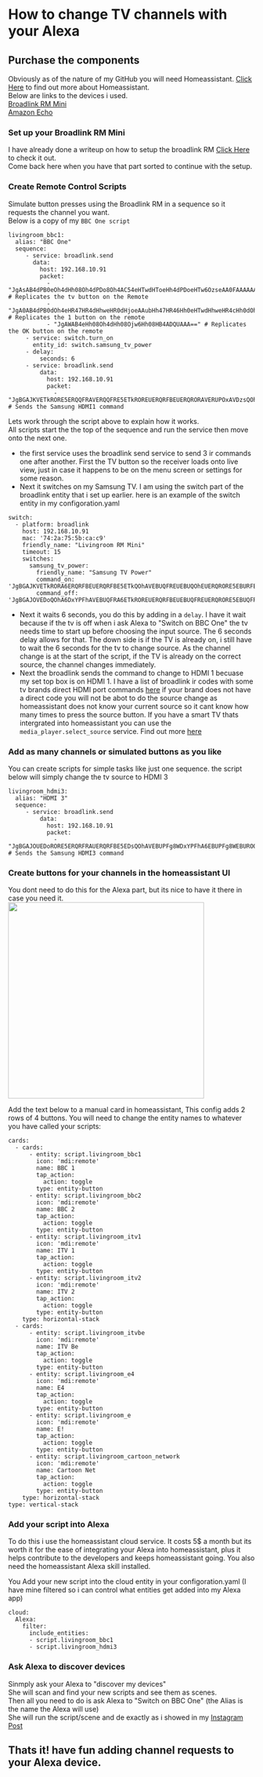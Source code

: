 # How to change TV channels with your Alexa

## Purchase the components
Obviously as of the nature of my GitHub you will need Homeassistant. [Click Here](https://www.home-assistant.io/) to find out more about Homeassistant.  
Below are links to the devices i used.  
[Broadlink RM Mini](https://www.banggood.com/Broadlink-Black-Bean-Smart-Home-Wifi-Remote-IR-Controller-Universal-Appliances-Smart-Control-p-1049494.html?p=VJ050124584579201809&custlinkid=605494&cur_warehouse=CN)  
[Amazon Echo](https://www.amazon.es/echo-dot-3-generacion-altavoz-inteligente-con-alexa-tela-de-color-antracita/dp/B07PHPXHQS/ref=sr_1_3?__mk_es_ES=%C3%85M%C3%85%C5%BD%C3%95%C3%91&keywords=echo&qid=1575247703&smid=A1AT7YVPFBWXBL&sr=8-3)  

### Set up your Broadlink RM Mini
I have already done a writeup on how to setup the broadlink RM  [Click Here](https://github.com/geekyclarkey/homeassistant/blob/master/howto_guides/broadlink_rm_mini3_and_homeassistant/README.md) to check it out.  
Come back here when you have that part sorted to continue with the setup.  

### Create Remote Control Scripts
Simulate button presses using the Broadlink RM in a sequence so it requests the channel you want.  
Below is a copy of my `BBC One script`
```
livingroom_bbc1:
  alias: "BBC One"
  sequence:
     - service: broadlink.send
       data:
         host: 192.168.10.91
         packet:
           - "JgAsAB4dPB0eOh4dHh08Oh4dPDo8Oh4AC54eHTwdHToeHh4dPDoeHTw6OzseAA0FAAAAAAAAAAAAAAAA" # Replicates the tv button on the Remote
           - "JgA0AB4dPB0dOh4eHR47HR4dHhweHR0dHjoeAAubHh47HR46Hh0eHTwdHhweHR4cHh0dOh4ADQUAAAAA" # Replicates the 1 button on the remote
           - "JgAWAB4eHh08Oh4dHh08Ojw6Hh08HB4ADQUAAA==" # Replicates the OK button on the remote
     - service: switch.turn_on
       entity_id: switch.samsung_tv_power
     - delay:
         seconds: 6
     - service: broadlink.send
         data:
           host: 192.168.10.91
           packet:
             - "JgBGAJKVETkRORE5ERQQFRAVERQQFRE5ETkROREUERQRFBEUERQRORAVERUPOxAVDzsQOhA6EBUQOhA6EBUQOhAVEBUPFhAADQUAAA==" # Sends the Samsung HDMI1 command
```

Lets work through the script above to explain how it works.  
All scripts start the the top of the sequence and run the service then move onto the next one.  
* the first service uses the broadlink send service to send 3 ir commands one after another.  First the TV button so the receiver loads onto live view, just in case it happens to be on the menu screen or settings for some reason.  
* Next it switches on my Samsung TV. I am using the switch part of the broadlink entity that i set up earlier. here is an example of the switch entity in my configoration.yaml
```
switch:
  - platform: broadlink
    host: 192.168.10.91
    mac: '74:2a:75:5b:ca:c9'
    friendly_name: "Livingroom RM Mini"
    timeout: 15
    switches:
      samsung_tv_power:
        friendly_name: "Samsung TV Power"
        command_on: 'JgBGAJKVETkRORA6ERQRFBEUERQRFBE5ETkQOhAVEBUQFREUEBUQOhEUERQRORE5EBURFBA6EBUQOhE5EBUQFRA6EDoRFBEADQUAAA=='
        command_off: 'JgBGAJOVEDoQOhA6DxYPFhAVEBUQFRA6ETkROREUERQRFBEUEBUQFREUERQRORE5EBUQFRE5ETkRORE5ERUQFRA6DzsPFhAADQUAAA=='

```
* Next it waits 6 seconds, you do this by adding in a `delay`. I have it wait because if the tv is off when i ask Alexa to "Switch on BBC One" the tv needs time to start up before choosing the input source. The 6 seconds delay allows for that. The down side is if the TV is already on, i still have to wait the 6 seconds for the tv to change source. As the channel change is at the start of the script, if the TV is already on the correct source, the channel changes immediately.  
* Next the broadlink sends the command to change to HDMI 1 becuase my set top box is on HDMI 1. I have a list of broadlink ir codes with some tv brands direct HDMI port commands [here](https://github.com/geekyclarkey/homeassistant/blob/master/howto_guides/broadlink_rm_mini3_and_homeassistant/Broadlink_IR_Codes.md) if your brand does not have a direct code you will not be abot to do the source change as homeassistant does not know your current source so it cant know how many times to press the source button. If you have a smart TV thats intergrated into homeassistant you can use the `media_player.select_source` service. Find out more [here](https://www.home-assistant.io/integrations/media_player/)  

### Add as many channels or simulated buttons as you like
You can create scripts for simple tasks like just one sequence. the script below will simply change the tv source to HDMI 3  
```
livingroom_hdmi3:
  alias: "HDMI 3"
  sequence:
     - service: broadlink.send
         data:
           host: 192.168.10.91
           packet:
             - "JgBGAJOUEDoRORE5ERQRFRAUERQRFBE5EDsQOhAVEBUPFg8WDxYPFhA6EBUPFg8WEBUROQ87EDoQFQ87EDoQOhA6EBUPFhAADQUAAA==" # Sends the Samsung HDMI3 command
```

### Create buttons for your channels in the homeassistant UI  
You dont need to do this for the Alexa part, but its nice to have it there in case you need it.  
<img src="https://github.com/geekyclarkey/homeassistant/blob/master/howto_guides/changing_tv_channels_with_alexa/images/channel_buttons.jpeg" width="400px">  

Add the text below to a manual card in homeassistant, This config adds 2 rows of 4 buttons. You will need to change the entity names to whatever you have called your scripts:  
```
cards:
  - cards:
      - entity: script.livingroom_bbc1
        icon: 'mdi:remote'
        name: BBC 1
        tap_action:
          action: toggle
        type: entity-button
      - entity: script.livingroom_bbc2
        icon: 'mdi:remote'
        name: BBC 2
        tap_action:
          action: toggle
        type: entity-button
      - entity: script.livingroom_itv1
        icon: 'mdi:remote'
        name: ITV 1
        tap_action:
          action: toggle
        type: entity-button
      - entity: script.livingroom_itv2
        icon: 'mdi:remote'
        name: ITV 2
        tap_action:
          action: toggle
        type: entity-button
    type: horizontal-stack
  - cards:
      - entity: script.livingroom_itvbe
        icon: 'mdi:remote'
        name: ITV Be
        tap_action:
          action: toggle
        type: entity-button
      - entity: script.livingroom_e4
        icon: 'mdi:remote'
        name: E4
        tap_action:
          action: toggle
        type: entity-button
      - entity: script.livingroom_e
        icon: 'mdi:remote'
        name: E!
        tap_action:
          action: toggle
        type: entity-button
      - entity: script.livingroom_cartoon_network
        icon: 'mdi:remote'
        name: Cartoon Net
        tap_action:
          action: toggle
        type: entity-button
    type: horizontal-stack
type: vertical-stack
```

### Add your script into Alexa
To do this i use the homeassistant cloud service. It costs 5$ a month but its worth it for the ease of integrating your Alexa into homeassistant, plus it helps contribute to the developers and keeps homeassistant going. You also need the homeassistant Alexa skill installed.  

You Add your new script into the cloud entity in your configoration.yaml (I have mine filtered so i can control what entities get added into my Alexa app)  
```
cloud:
  Alexa:
    filter:
      include_entities:
      - script.livingroom_bbc1
      - script.livingroom_hdmi3
```

### Ask Alexa to discover devices
Sinmply ask your Alexa to "discover my devices"  
She will scan and find your new scripts and see them as scenes.  
Then all you need to do is ask Alexa to "Switch on BBC One" (the Alias is the name the Alexa will use)  
She will run the script/scene and de exactly as i showed in my [Instagram Post](https://www.instagram.com/p/B5d27TIAnFZ/)  

## Thats it! have fun adding channel requests to your Alexa device.
